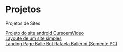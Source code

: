# Projetos
 Projetos de Sites
    <link rel="shortcut icon" href="favicon.png" type="image/x-icon">

<a href="https://jonathangosantos.github.io/Projetos/Android-site-CursoemVideo">Projeto do site android CursoemVideo</a> <br>
<a href="https://jonathangosantos.github.io/Projetos/Layout-Site">Layoute de um site simples</a> <br>
<a href="https://jonathangosantos.github.io/Projetos/Landing-Page-BalleBot">Landing Page Balle Bot Rafaela Ballerini (Somente PC)</a> <br>